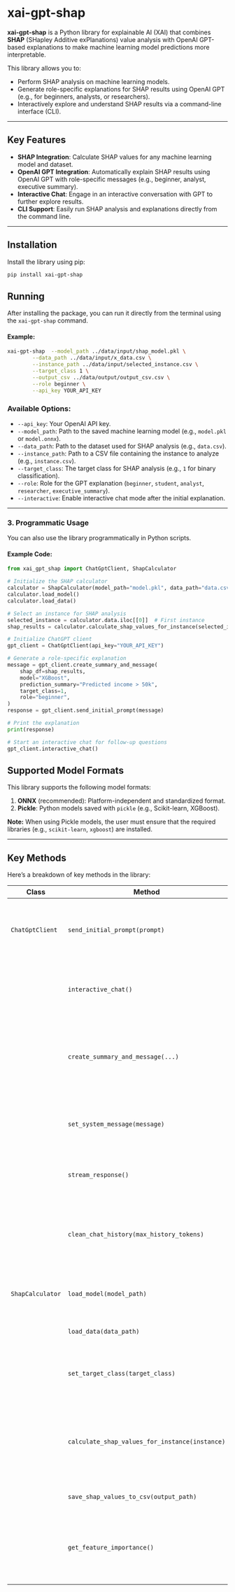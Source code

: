 # xai-gpt-shap

**xai-gpt-shap** is a Python library for explainable AI (XAI) that combines **SHAP** (SHapley Additive exPlanations) value analysis with OpenAI GPT-based explanations to make machine learning model predictions more interpretable.

This library allows you to:
- Perform SHAP analysis on machine learning models.
- Generate role-specific explanations for SHAP results using OpenAI GPT (e.g., for beginners, analysts, or researchers).
- Interactively explore and understand SHAP results via a command-line interface (CLI).

---

## Key Features

- **SHAP Integration**: Calculate SHAP values for any machine learning model and dataset.
- **OpenAI GPT Integration**: Automatically explain SHAP results using OpenAI GPT with role-specific messages (e.g., beginner, analyst, executive summary).
- **Interactive Chat**: Engage in an interactive conversation with GPT to further explore results.
- **CLI Support**: Easily run SHAP analysis and explanations directly from the command line.

---

## Installation

Install the library using pip:
```bash
pip install xai-gpt-shap
```

## Running 
After installing the package, you can run it directly from the terminal using the `xai-gpt-shap` command.

#### **Example:**
```bash
xai-gpt-shap  --model_path ../data/input/shap_model.pkl \
        --data_path ../data/input/x_data.csv \
        --instance_path ../data/input/selected_instance.csv \
        --target_class 1 \
        --output_csv ../data/output/output_csv.csv \
        --role beginner \
        --api_key YOUR_API_KEY
```

### **Available Options:**
- `--api_key`: Your OpenAI API key.
- `--model_path`: Path to the saved machine learning model (e.g., `model.pkl` or `model.onnx`).
- `--data_path`: Path to the dataset used for SHAP analysis (e.g., `data.csv`).
- `--instance_path`: Path to a CSV file containing the instance to analyze (e.g., `instance.csv`).
- `--target_class`: The target class for SHAP analysis (e.g., `1` for binary classification).
- `--role`: Role for the GPT explanation (`beginner`, `student`, `analyst`, `researcher`, `executive_summary`).
- `--interactive`: Enable interactive chat mode after the initial explanation.

---
### **3. Programmatic Usage**

You can also use the library programmatically in Python scripts.

#### **Example Code:**
```python
from xai_gpt_shap import ChatGptClient, ShapCalculator

# Initialize the SHAP calculator
calculator = ShapCalculator(model_path="model.pkl", data_path="data.csv", target_class=1)
calculator.load_model()
calculator.load_data()

# Select an instance for SHAP analysis
selected_instance = calculator.data.iloc[[0]]  # First instance
shap_results = calculator.calculate_shap_values_for_instance(selected_instance)

# Initialize ChatGPT client
gpt_client = ChatGptClient(api_key="YOUR_API_KEY")

# Generate a role-specific explanation
message = gpt_client.create_summary_and_message(
    shap_df=shap_results,
    model="XGBoost",
    prediction_summary="Predicted income > 50k",
    target_class=1,
    role="beginner",
)
response = gpt_client.send_initial_prompt(message)

# Print the explanation
print(response)

# Start an interactive chat for follow-up questions
gpt_client.interactive_chat()
```

## **Supported Model Formats**

This library supports the following model formats:
1. **ONNX** (recommended): Platform-independent and standardized format.
2. **Pickle**: Python models saved with `pickle` (e.g., Scikit-learn, XGBoost).

**Note:** When using Pickle models, the user must ensure that the required libraries (e.g., `scikit-learn`, `xgboost`) are installed.

---

## **Key Methods**

Here’s a breakdown of key methods in the library:

| **Class**         | **Method**                              | **Description**                                                                                     | **Parameters**                                                                               | **Returns**                                                                                 |
|-------------------|------------------------------------------|-----------------------------------------------------------------------------------------------------|--------------------------------------------------------------------------------------------|--------------------------------------------------------------------------------------------|
| `ChatGptClient`   | `send_initial_prompt(prompt)`           | Sends an initial prompt to OpenAI GPT and returns the assistant’s response.                         | `prompt` (str): The prompt to send to GPT.                                                 | `str`: The assistant’s response.                                                          |
|                   | `interactive_chat()`                   | Starts an interactive session with GPT for follow-up questions.                                    | None                                                                                       | None                                                                                       |
|                   | `create_summary_and_message(...)`      | Generates a GPT prompt from SHAP results, model details, and role-specific requirements.            | `shap_df` (DataFrame): SHAP values, `model` (str): Model name, `short_summary` (str): Summary, `choice_class` (str): Class name, `role` (str): Role. | `str`: Generated GPT prompt.                                                              |
|                   | `set_system_message(message)`          | Sets the system-level message to configure GPT’s behavior.                                          | `message` (str): System-level message.                                                    | None                                                                                       |
|                   | `stream_response()`                    | Streams GPT’s response in real time to the console.                                                | None                                                                                       | `str`: The full streamed response.                                                        |
|                   | `clean_chat_history(max_history_tokens)`| Cleans the chat history to reduce token count in case of large conversation contexts.               | `max_history_tokens` (int): Maximum tokens allowed in history.                            | None                                                                                       |
| `ShapCalculator`  | `load_model(model_path)`               | Loads a machine learning model from a file.                                                        | `model_path` (str): Path to the model file.                                               | None                                                                                       |
|                   | `load_data(data_path)`                 | Loads a dataset from a CSV file.                                                                   | `data_path` (str): Path to the dataset file.                                              | None                                                                                       |
|                   | `set_target_class(target_class)`       | Sets the target class for SHAP analysis (for multi-class problems).                                | `target_class` (int): The class index to analyze.                                         | None                                                                                       |
|                   | `calculate_shap_values_for_instance(instance)` | Calculates SHAP values for a given instance and returns a DataFrame with feature-level explanations. | `instance` (DataFrame): The instance for SHAP analysis.                                   | `DataFrame`: SHAP values with feature importance.                                         |
|                   | `save_shap_values_to_csv(output_path)` | Saves the SHAP values to a CSV file.                                                               | `output_path` (str): Path to save the CSV file.                                           | None                                                                                       |
|                   | `get_feature_importance()`             | Computes and summarizes feature importance across all instances in the dataset.                     | None                                                                                       | `DataFrame`: Feature importance summary.                                                  |
